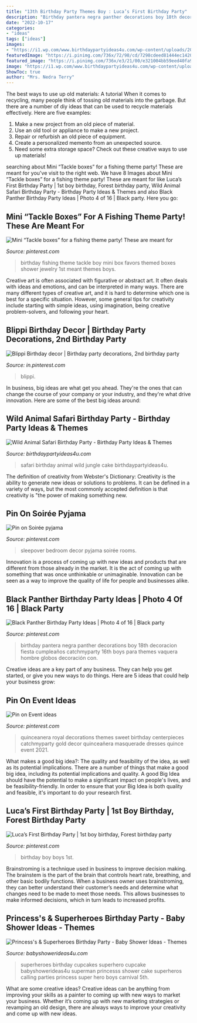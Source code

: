 ```yaml
---
title: "13th Birthday Party Themes Boy : Luca’s First Birthday Party"
description: "Birthday pantera negra panther decorations boy 18th decoracion fiesta cumpleaños catchmyparty 16th boys para themes vaquera hombre globos decoración con"
date: "2022-10-17"
categories:
- "ideas"
tags: ["ideas"]
images:
- "https://i1.wp.com/www.birthdaypartyideas4u.com/wp-content/uploads/2017/02/Wild-Animal-Safari-Birthday-Party-Cake.jpg"
featuredImage: "https://i.pinimg.com/736x/72/98/cd/7298cdeed81444ec1420f470d284b6b2.jpg"
featured_image: "https://i.pinimg.com/736x/e3/21/00/e321004bb59eed40fa970386c58935ab.jpg"
image: "https://i1.wp.com/www.birthdaypartyideas4u.com/wp-content/uploads/2017/02/Wild-Animal-Safari-Birthday-Party-Cake.jpg"
ShowToc: true
author: "Mrs. Nedra Terry"
---
```



The best ways to use up old materials: A tutorial
When it comes to recycling, many people think of tossing old materials into the garbage. But there are a number of diy ideas that can be used to recycle materials effectively. Here are five examples:
1. Make a new project from an old piece of material.
2. Use an old tool or appliance to make a new project.
3. Repair or refurbish an old piece of equipment. 
4. Create a personalized memento from an unexpected source.
5. Need some extra storage space? Check out these creative ways to use up materials!

	

		
searching about Mini “Tackle boxes” for a fishing theme party! These are meant for you've visit to the right web. We have 8 Images about Mini “Tackle boxes” for a fishing theme party! These are meant for like Luca’s First Birthday Party | 1st boy birthday, Forest birthday party, Wild Animal Safari Birthday Party - Birthday Party Ideas &amp; Themes and also Black Panther Birthday Party Ideas | Photo 4 of 16 | Black party. Here you go:
		
    
## Mini “Tackle Boxes” For A Fishing Theme Party! These Are Meant For

<img loading=lazy src="https://i.pinimg.com/736x/6c/75/ed/6c75edf6a627d3be30ba6f02a2aa3a11.jpg" onerror="this.onerror=null;this.src='https://tse2.mm.bing.net/th?id=OIP.PFDp1NILVzDx83Sb55zMggHaJ3&amp;pid=15.1';" alt="Mini “Tackle boxes” for a fishing theme party! These are meant for">

_Source: pinterest.com_

>birthday fishing theme tackle boy mini box favors themed boxes shower jewelry 1st meant themes boys. 

	

Creative art is often associated with figurative or abstract art. It often deals with ideas and emotions, and can be interpreted in many ways. There are many different types of creative art, and it is hard to determine which one is best for a specific situation. However, some general tips for creativity include starting with simple ideas, using imagination, being creative problem-solvers, and following your heart.

    
## Blippi Birthday Decor | Birthday Party Decorations, 2nd Birthday Party

<img loading=lazy src="https://i.pinimg.com/736x/72/98/cd/7298cdeed81444ec1420f470d284b6b2.jpg" onerror="this.onerror=null;this.src='https://tse1.mm.bing.net/th?id=OIP.BI_IUQQLb7FeEhHLfplpswHaJ3&amp;pid=15.1';" alt="Blippi Birthday decor | Birthday party decorations, 2nd birthday party">

_Source: in.pinterest.com_

>blippi. 

	

In business, big ideas are what get you ahead. They're the ones that can change the course of your company or your industry, and they're what drive innovation. Here are some of the best big ideas around:

    
## Wild Animal Safari Birthday Party - Birthday Party Ideas &amp; Themes

<img loading=lazy src="https://i1.wp.com/www.birthdaypartyideas4u.com/wp-content/uploads/2017/02/Wild-Animal-Safari-Birthday-Party-Cake.jpg" onerror="this.onerror=null;this.src='https://tse3.mm.bing.net/th?id=OIP.hP0txGGjL80-K7vJq1vDWwHaLH&amp;pid=15.1';" alt="Wild Animal Safari Birthday Party - Birthday Party Ideas &amp; Themes">

_Source: birthdaypartyideas4u.com_

>safari birthday animal wild jungle cake birthdaypartyideas4u. 

	

The definition of creativity from Webster's Dictionary:
Creativity is the ability to generate new ideas or solutions to problems. It can be defined in a variety of ways, but the most commonly accepted definition is that creativity is "the power of making something new.

    
## Pin On Soirée Pyjama

<img loading=lazy src="https://i.pinimg.com/736x/c5/b9/8a/c5b98ad37fce478154515c273408e0bb.jpg" onerror="this.onerror=null;this.src='https://tse1.mm.bing.net/th?id=OIP._4WDK4sG4Pxtb3j69SeElQHaJ3&amp;pid=15.1';" alt="Pin on Soirée pyjama">

_Source: pinterest.com_

>sleepover bedroom decor pyjama soirée rooms. 

	

Innovation is a process of coming up with new ideas and products that are different from those already in the market. It is the act of coming up with something that was once unthinkable or unimaginable. Innovation can be seen as a way to improve the quality of life for people and businesses alike.

    
## Black Panther Birthday Party Ideas | Photo 4 Of 16 | Black Party

<img loading=lazy src="https://i.pinimg.com/736x/e3/21/00/e321004bb59eed40fa970386c58935ab.jpg" onerror="this.onerror=null;this.src='https://tse1.mm.bing.net/th?id=OIP.44bDzihestOeaDEphDhzjAHaJ3&amp;pid=15.1';" alt="Black Panther Birthday Party Ideas | Photo 4 of 16 | Black party">

_Source: pinterest.com_

>birthday pantera negra panther decorations boy 18th decoracion fiesta cumpleaños catchmyparty 16th boys para themes vaquera hombre globos decoración con. 

	

Creative ideas are a key part of any business. They can help you get started, or give you new ways to do things. Here are 5 ideas that could help your business grow:

    
## Pin On Event Ideas

<img loading=lazy src="https://i.pinimg.com/736x/ec/48/06/ec4806bc18c5253b2db0cd61de82299d.jpg" onerror="this.onerror=null;this.src='https://tse4.mm.bing.net/th?id=OIP.sUeun_5X6qVW-2frweZIhQHaNd&amp;pid=15.1';" alt="Pin on Event ideas">

_Source: pinterest.com_

>quinceanera royal decorations themes sweet birthday centerpieces catchmyparty gold decor quinceañera masquerade dresses quince event 2021. 

	

What makes a good big idea?: The quality and feasibility of the idea, as well as its potential implications.
There are a number of things that make a good big idea, including its potential implications and quality. A good Big Idea should have the potential to make a significant impact on people's lives, and be feasibility-friendly. In order to ensure that your Big Idea is both quality and feasible, it's important to do your research first.

    
## Luca’s First Birthday Party | 1st Boy Birthday, Forest Birthday Party

<img loading=lazy src="https://i.pinimg.com/736x/2a/6e/de/2a6ede6df2a10ad540d0eeb6d312aecb.jpg" onerror="this.onerror=null;this.src='https://tse2.mm.bing.net/th?id=OIP.rin2o_0sx31mSRilnpc4tgHaJ3&amp;pid=15.1';" alt="Luca’s First Birthday Party | 1st boy birthday, Forest birthday party">

_Source: pinterest.com_

>birthday boy boys 1st. 

	

Brainstroming is a technique used in business to improve decision making. The brainstem is the part of the brain that controls heart rate, breathing, and other basic bodily functions. When a business owner uses brainstroming, they can better understand their customer’s needs and determine what changes need to be made to meet those needs. This allows businesses to make informed decisions, which in turn leads to increased profits.

    
## Princess&#039;s &amp; Superheroes Birthday Party - Baby Shower Ideas - Themes

<img loading=lazy src="http://www.babyshowerideas4u.com/wp-content/uploads/2014/04/superheroes-birthday-party-calling-all-Princesss-Superheros-Birthday-Party-cupcakes.jpg" onerror="this.onerror=null;this.src='https://tse4.mm.bing.net/th?id=OIP.vpkx4k1punuvgzB-U_ObDQHaLH&amp;pid=15.1';" alt="Princess&#039;s &amp; Superheroes Birthday Party - Baby Shower Ideas - Themes">

_Source: babyshowerideas4u.com_

>superheroes birthday cupcakes superhero cupcake babyshowerideas4u superman princesss shower cake superheros calling parties princess super hero boys carnival 5th. 

	

What are some creative ideas?
Creative ideas can be anything from improving your skills as a painter to coming up with new ways to market your business. Whether it’s coming up with new marketing strategies or revamping an old design, there are always ways to improve your creativity and come up with new ideas.

